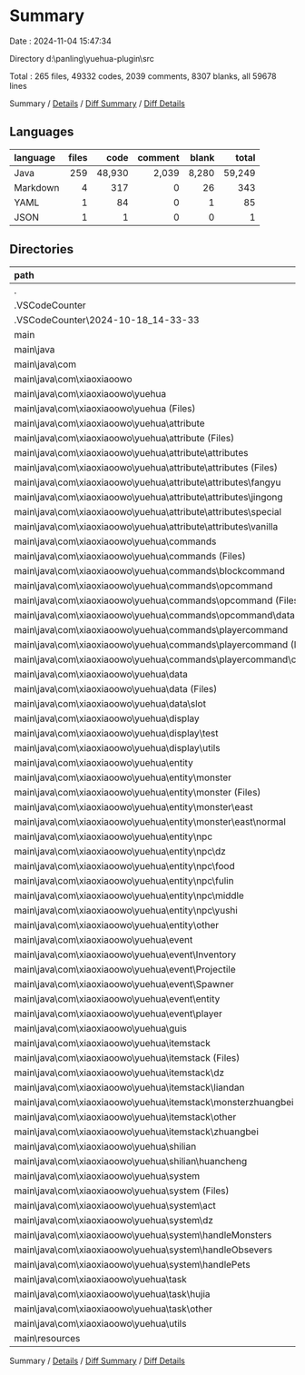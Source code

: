 # Summary

Date : 2024-11-04 15:47:34

Directory d:\\panling\\yuehua-plugin\\src

Total : 265 files,  49332 codes, 2039 comments, 8307 blanks, all 59678 lines

Summary / [Details](details.md) / [Diff Summary](diff.md) / [Diff Details](diff-details.md)

## Languages
| language | files | code | comment | blank | total |
| :--- | ---: | ---: | ---: | ---: | ---: |
| Java | 259 | 48,930 | 2,039 | 8,280 | 59,249 |
| Markdown | 4 | 317 | 0 | 26 | 343 |
| YAML | 1 | 84 | 0 | 1 | 85 |
| JSON | 1 | 1 | 0 | 0 | 1 |

## Directories
| path | files | code | comment | blank | total |
| :--- | ---: | ---: | ---: | ---: | ---: |
| . | 265 | 49,332 | 2,039 | 8,307 | 59,678 |
| .VSCodeCounter | 5 | 318 | 0 | 26 | 344 |
| .VSCodeCounter\\2024-10-18_14-33-33 | 5 | 318 | 0 | 26 | 344 |
| main | 260 | 49,014 | 2,039 | 8,281 | 59,334 |
| main\\java | 259 | 48,930 | 2,039 | 8,280 | 59,249 |
| main\\java\\com | 259 | 48,930 | 2,039 | 8,280 | 59,249 |
| main\\java\\com\\xiaoxiaoowo | 259 | 48,930 | 2,039 | 8,280 | 59,249 |
| main\\java\\com\\xiaoxiaoowo\\yuehua | 259 | 48,930 | 2,039 | 8,280 | 59,249 |
| main\\java\\com\\xiaoxiaoowo\\yuehua (Files) | 1 | 266 | 29 | 49 | 344 |
| main\\java\\com\\xiaoxiaoowo\\yuehua\\attribute | 29 | 797 | 0 | 218 | 1,015 |
| main\\java\\com\\xiaoxiaoowo\\yuehua\\attribute (Files) | 1 | 11 | 0 | 7 | 18 |
| main\\java\\com\\xiaoxiaoowo\\yuehua\\attribute\\attributes | 28 | 786 | 0 | 211 | 997 |
| main\\java\\com\\xiaoxiaoowo\\yuehua\\attribute\\attributes (Files) | 1 | 7 | 0 | 6 | 13 |
| main\\java\\com\\xiaoxiaoowo\\yuehua\\attribute\\attributes\\fangyu | 6 | 156 | 0 | 36 | 192 |
| main\\java\\com\\xiaoxiaoowo\\yuehua\\attribute\\attributes\\jingong | 12 | 359 | 0 | 111 | 470 |
| main\\java\\com\\xiaoxiaoowo\\yuehua\\attribute\\attributes\\special | 3 | 85 | 0 | 17 | 102 |
| main\\java\\com\\xiaoxiaoowo\\yuehua\\attribute\\attributes\\vanilla | 6 | 179 | 0 | 41 | 220 |
| main\\java\\com\\xiaoxiaoowo\\yuehua\\commands | 38 | 5,756 | 810 | 952 | 7,518 |
| main\\java\\com\\xiaoxiaoowo\\yuehua\\commands (Files) | 1 | 992 | 659 | 323 | 1,974 |
| main\\java\\com\\xiaoxiaoowo\\yuehua\\commands\\blockcommand | 10 | 788 | 14 | 127 | 929 |
| main\\java\\com\\xiaoxiaoowo\\yuehua\\commands\\opcommand | 12 | 1,528 | 134 | 192 | 1,854 |
| main\\java\\com\\xiaoxiaoowo\\yuehua\\commands\\opcommand (Files) | 8 | 1,369 | 134 | 152 | 1,655 |
| main\\java\\com\\xiaoxiaoowo\\yuehua\\commands\\opcommand\\data | 4 | 159 | 0 | 40 | 199 |
| main\\java\\com\\xiaoxiaoowo\\yuehua\\commands\\playercommand | 15 | 2,448 | 3 | 310 | 2,761 |
| main\\java\\com\\xiaoxiaoowo\\yuehua\\commands\\playercommand (Files) | 8 | 2,252 | 3 | 261 | 2,516 |
| main\\java\\com\\xiaoxiaoowo\\yuehua\\commands\\playercommand\\completer | 7 | 196 | 0 | 49 | 245 |
| main\\java\\com\\xiaoxiaoowo\\yuehua\\data | 11 | 1,105 | 14 | 339 | 1,458 |
| main\\java\\com\\xiaoxiaoowo\\yuehua\\data (Files) | 6 | 948 | 14 | 283 | 1,245 |
| main\\java\\com\\xiaoxiaoowo\\yuehua\\data\\slot | 5 | 157 | 0 | 56 | 213 |
| main\\java\\com\\xiaoxiaoowo\\yuehua\\display | 4 | 734 | 134 | 203 | 1,071 |
| main\\java\\com\\xiaoxiaoowo\\yuehua\\display\\test | 2 | 157 | 8 | 31 | 196 |
| main\\java\\com\\xiaoxiaoowo\\yuehua\\display\\utils | 2 | 577 | 126 | 172 | 875 |
| main\\java\\com\\xiaoxiaoowo\\yuehua\\entity | 51 | 5,374 | 243 | 1,131 | 6,748 |
| main\\java\\com\\xiaoxiaoowo\\yuehua\\entity\\monster | 3 | 161 | 50 | 50 | 261 |
| main\\java\\com\\xiaoxiaoowo\\yuehua\\entity\\monster (Files) | 2 | 111 | 34 | 34 | 179 |
| main\\java\\com\\xiaoxiaoowo\\yuehua\\entity\\monster\\east | 1 | 50 | 16 | 16 | 82 |
| main\\java\\com\\xiaoxiaoowo\\yuehua\\entity\\monster\\east\\normal | 1 | 50 | 16 | 16 | 82 |
| main\\java\\com\\xiaoxiaoowo\\yuehua\\entity\\npc | 47 | 5,195 | 188 | 1,077 | 6,460 |
| main\\java\\com\\xiaoxiaoowo\\yuehua\\entity\\npc\\dz | 21 | 2,521 | 84 | 492 | 3,097 |
| main\\java\\com\\xiaoxiaoowo\\yuehua\\entity\\npc\\food | 4 | 383 | 16 | 94 | 493 |
| main\\java\\com\\xiaoxiaoowo\\yuehua\\entity\\npc\\fulin | 4 | 419 | 16 | 47 | 482 |
| main\\java\\com\\xiaoxiaoowo\\yuehua\\entity\\npc\\middle | 4 | 322 | 16 | 74 | 412 |
| main\\java\\com\\xiaoxiaoowo\\yuehua\\entity\\npc\\yushi | 14 | 1,550 | 56 | 370 | 1,976 |
| main\\java\\com\\xiaoxiaoowo\\yuehua\\entity\\other | 1 | 18 | 5 | 4 | 27 |
| main\\java\\com\\xiaoxiaoowo\\yuehua\\event | 30 | 6,788 | 302 | 1,078 | 8,168 |
| main\\java\\com\\xiaoxiaoowo\\yuehua\\event\\Inventory | 3 | 3,616 | 39 | 430 | 4,085 |
| main\\java\\com\\xiaoxiaoowo\\yuehua\\event\\Projectile | 2 | 70 | 1 | 14 | 85 |
| main\\java\\com\\xiaoxiaoowo\\yuehua\\event\\Spawner | 1 | 17 | 3 | 8 | 28 |
| main\\java\\com\\xiaoxiaoowo\\yuehua\\event\\entity | 12 | 1,062 | 37 | 299 | 1,398 |
| main\\java\\com\\xiaoxiaoowo\\yuehua\\event\\player | 12 | 2,023 | 222 | 327 | 2,572 |
| main\\java\\com\\xiaoxiaoowo\\yuehua\\guis | 4 | 1,167 | 0 | 173 | 1,340 |
| main\\java\\com\\xiaoxiaoowo\\yuehua\\itemstack | 33 | 17,072 | 208 | 2,360 | 19,640 |
| main\\java\\com\\xiaoxiaoowo\\yuehua\\itemstack (Files) | 1 | 318 | 0 | 41 | 359 |
| main\\java\\com\\xiaoxiaoowo\\yuehua\\itemstack\\dz | 6 | 7,536 | 120 | 1,174 | 8,830 |
| main\\java\\com\\xiaoxiaoowo\\yuehua\\itemstack\\liandan | 2 | 274 | 5 | 43 | 322 |
| main\\java\\com\\xiaoxiaoowo\\yuehua\\itemstack\\monsterzhuangbei | 6 | 1,096 | 23 | 280 | 1,399 |
| main\\java\\com\\xiaoxiaoowo\\yuehua\\itemstack\\other | 9 | 1,698 | 16 | 270 | 1,984 |
| main\\java\\com\\xiaoxiaoowo\\yuehua\\itemstack\\zhuangbei | 9 | 6,150 | 44 | 552 | 6,746 |
| main\\java\\com\\xiaoxiaoowo\\yuehua\\shilian | 1 | 78 | 1 | 21 | 100 |
| main\\java\\com\\xiaoxiaoowo\\yuehua\\shilian\\huancheng | 1 | 78 | 1 | 21 | 100 |
| main\\java\\com\\xiaoxiaoowo\\yuehua\\system | 41 | 4,178 | 59 | 817 | 5,054 |
| main\\java\\com\\xiaoxiaoowo\\yuehua\\system (Files) | 7 | 1,117 | 39 | 307 | 1,463 |
| main\\java\\com\\xiaoxiaoowo\\yuehua\\system\\act | 8 | 2,558 | 0 | 363 | 2,921 |
| main\\java\\com\\xiaoxiaoowo\\yuehua\\system\\dz | 6 | 180 | 20 | 54 | 254 |
| main\\java\\com\\xiaoxiaoowo\\yuehua\\system\\handleMonsters | 6 | 105 | 0 | 31 | 136 |
| main\\java\\com\\xiaoxiaoowo\\yuehua\\system\\handleObsevers | 10 | 170 | 0 | 42 | 212 |
| main\\java\\com\\xiaoxiaoowo\\yuehua\\system\\handlePets | 4 | 48 | 0 | 20 | 68 |
| main\\java\\com\\xiaoxiaoowo\\yuehua\\task | 2 | 141 | 1 | 24 | 166 |
| main\\java\\com\\xiaoxiaoowo\\yuehua\\task\\hujia | 1 | 35 | 0 | 8 | 43 |
| main\\java\\com\\xiaoxiaoowo\\yuehua\\task\\other | 1 | 106 | 1 | 16 | 123 |
| main\\java\\com\\xiaoxiaoowo\\yuehua\\utils | 14 | 5,474 | 238 | 915 | 6,627 |
| main\\resources | 1 | 84 | 0 | 1 | 85 |

Summary / [Details](details.md) / [Diff Summary](diff.md) / [Diff Details](diff-details.md)